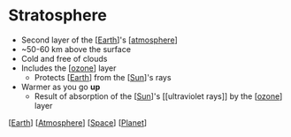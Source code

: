 # Stratosphere

- Second layer of the [[Earth]]'s [[atmosphere]]
- ~50-60 km above the surface
- Cold and free of clouds
- Includes the [[ozone]] layer
  - Protects [[Earth]] from the [[Sun]]'s rays
- Warmer as you go **up**
  - Result of absorption of the [[Sun]]'s [[ultraviolet rays]] by the [[ozone]] layer

[[Earth]] [[Atmosphere]] [[Space]] [[Planet]]

[//begin]: # "Autogenerated link references for markdown compatibility"
[earth]: earth "Earth 🜨"
[atmosphere]: atmosphere "Atmosphere"
[ozone]: ozone "Ozone"
[sun]: sun "Sun"
[ultraviolet-rays]: ultraviolet-rays "Ultraviolet Rays"
[space]: space "Space"
[planet]: planet "Planet"
[//end]: # "Autogenerated link references"